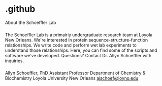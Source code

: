 # .github
About the Schoeffler Lab
###
The Schoeffler Lab is a primairly undergraduate research team at Loyola New Orleans.
We're interested in protein sequence-structure-function relationships.
We write code and perform wet lab experiments to understand those relationships.
Here, you can find some of the scripts and software we've developed.
Questions? Contact Dr. Allyn Schoeffler with inquiries.
###
Allyn Schoeffler, PhD
Assistant Professor
Department of Chemistry & Biochemistry
Loyola University New Orleans
ajschoef@loyno.edu
